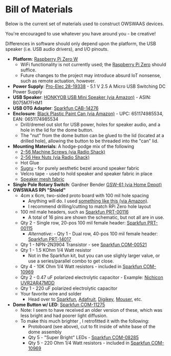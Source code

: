 # Bill of Materials

Below is the current set of materials used to construct OWSWAAS devices.

You're encouraged to use whatever you have around you - be creative!

Differences in software should only depend upon the platform, the USB speaker
(i.e. USB audio drivers), and I/O pinouts.

* **Platform**: [Raspberry Pi Zero W](https://www.raspberrypi.org/products/raspberry-pi-zero-w)
  * WiFi functionality is not currently used; the [Raspberry Pi Zero](https://www.raspberrypi.org/products/raspberry-pi-zero) should suffice.
  * Future changes to the project may introduce absurd IoT nonsense, such as remote actuation, however.
* **Power Supply**: [Pro-Elec 28-19338](https://www.newark.com/pro-elec/28-19338/adaptor-ac-dc-5-1v-2-5a/dp/15AC7490) - 5.1 V 2.5 A Micro USB Switching DC Power Supply
* **USB Speaker**: [HONKYOB USB Mini Speaker (via Amazon)](https://www.amazon.com/dp/B075M7FHM1) - ASIN: B075M7FHM1
* **USB OTG Adapter**: [Sparkfun CAB-14276](https://www.sparkfun.com/products/14276)
* **Enclosure**: [Black Plastic Paint Can (via Amazon)](https://www.amazon.com/dp/B0741B1Z1B) - UPC: 651174985534, EAN: 0651174985534
  * Drill/dremel out slot for USB power, holes for speaker audio, and a hole in the lid for the dome button.
  * The "nut" from the dome button can be glued to the lid (located at a drilled hole), allowing the button to be threaded into the "can" lid.
* **Mounting Materials**: A hodge-podge mix of the following
  * [2-56 Machine Screws (via Radio Shack)](https://www.radioshack.com/products/2-56-round-head-machine-screws?variant=20331813445)
  * [2-56 Hex Nuts (via Radio Shack)](https://www.radioshack.com/products/2-56-hex-nuts?variant=20331811269)
  * Hot Glue
  * [Sugru](https://sugru.com) - for purely aesthetic bezel around speaker fabric
  * Velcro tape - used to hold speaker and speaker fabric in place
  * [Speaker mesh fabric](https://www.amazon.com/gp/product/B00H3R9S1K)
* **Single Pole Rotary Switch**: Gardner Bender [GSW-61 (via Home Depot)](https://www.homedepot.com/p/Gardner-Bender-6-Amp-Single-Pole-Rotary-Switch-Brass-GSW-61/100095964)
* **OWSWAAS RPi "Shield"**
  * 4cm x 6cm, two-sided proto board with 100 mil hole spacing
    * Anything will do. I used [something like this (via Amazon)](https://www.amazon.com/AUSTOR-Prototype-Universal-Protoboard-Electronic/dp/B074X2GDH2).
    * I recommend drilling/cutting to match RPi Zero hole layout
  * 100 mil male headers, such as [Sparkfun PRT-00116](https://www.sparkfun.com/products/116)
    * A total of 16 pins are shown the schematic, but not all are in use.
  *  Qty 2 - Single row, 20-pos 100 mil female header: [Sparkfun PRT-00115](https://www.sparkfun.com/products/115)
     * *Alternative:* - Qty 1 - Dual row, 40-pos 100 mil female header: [Sparkfun PRT-14017](https://www.sparkfun.com/products/14017)
  * Qty 1 - NPN-2N3904 Transistor - see [Sparkfun COM-00521](https://www.sparkfun.com/products/521)
  * Qty 1 - 1.5 KOhm 1/4 Watt resistor 
    * Not in the Sparkfun kit, but you can use slighly larger value, or use a series/parallel combo to get close.
  * Qty 4 - 10K Ohm 1/4 Watt resistors - included in [Sparkfun COM-10969](https://www.sparkfun.com/products/10969)
  * Qty 2 - 0.47 uF polarized electrolytic capacitor - Example: [Nichicon UVR2AR47MDD](https://www.digikey.com/product-detail/en/nichicon/UVR2AR47MDD/493-1139-ND/588880)
  * Qty 1 - 220 uF polarized electrolytic capacitor
  * Your favorite wire and solder 
    * Head over to [Sparkfun](https://www.sparkfun.com), [Adafruit](https://www.adafruit.com), [Digikey](https://www.digikey.com), [Mouser](https://www.mouser.com), etc.
* **Dome Button w/ LED**: [Sparkfun COM-11275](https://www.sparkfun.com/products/11275)
  * Note: I seem to have received an older version of these, which was less bright and had poorer light diffusion.
  * To make this much brighter , I retrofitted it with the following:
    * Protoboard (see above), cut to fit inside of white base of the dome assembly
    * Qty 5 - "Super Bright" LEDs - [Sparkfun COM-08285](https://www.sparkfun.com/products/8285)
    * Qty 5 - 220 Ohm 1/4 Watt resistors - included in [Sparkfun COM-10969](https://www.sparkfun.com/products/10969)
